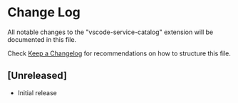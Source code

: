 # Change Log
All notable changes to the "vscode-service-catalog" extension will be documented in this file.

Check [Keep a Changelog](http://keepachangelog.com/) for recommendations on how to structure this file.

## [Unreleased]
- Initial release